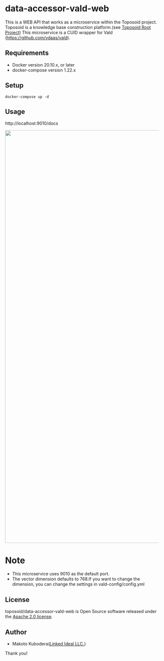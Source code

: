 # data-accessor-vald-web
This is a WEB API that works as a microservice within the Toposoid project.
Toposoid is a knowledge base construction platform.(see [Toposoid Root Project](https://github.com/toposoid/toposoid.git))
This microservice is a CUID wrapper for Vald (https://github.com/vdaas/vald).

## Requirements
* Docker version 20.10.x, or later
* docker-compose version 1.22.x

## Setup
```bssh
docker-compose up -d
```

## Usage
http://localhost:9010/docs

<img width="1350" alt="" src="https://user-images.githubusercontent.com/82787843/197610813-58641c44-5690-47fc-aceb-9958891d80cf.png">

# Note
* This microservice uses 9010 as the default port.
* The vector dimension defaults to 768.If you want to change the dimension, you can change the settings in vald-config/config.yml

## License
toposoid/data-accessor-vald-web is Open Source software released under the [Apache 2.0 license](https://www.apache.org/licenses/LICENSE-2.0.html).

## Author
* Makoto Kubodera([Linked Ideal LLC.](https://linked-ideal.com/))

Thank you!
